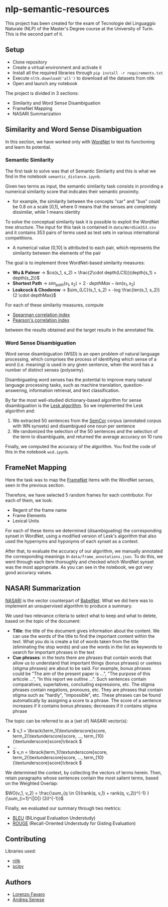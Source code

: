 
# nlp-semantic-resources
This project has been created for the exam of Tecnologie del Linguaggio Naturale (NLP) of the Master's Degree course at the University of Turin. This is the second part of it.

## Setup
- Clone repository
- Create a virtual environment and activate it
- Install all the required libraries through `pip install -r requirements.txt`
- Execute `nltk.download('all')` to download all the datasets from nltk
- Open and launch any notebook

The project is divided in 3 sections:
- Similarity and Word Sense Disambiguation
- FrameNet Mapping
- NASARI Summarization

## Similarity and Word Sense Disambiguation
In this section, we have worked only with [WordNet](https://wordnet.princeton.edu/) to test its functioning and learn its potential.

### Semantic Similarity
The first task to solve was that of Semantic Similarity and this is what we find in the notebook `semantic_distance.ipynb`.

Given two terms as input, the semantic similarity task consists in providing a numerical similarity score that indicates their semantic proximity.
- for example, the similarity between the concepts "car" and "bus" could be 0.8 on a scale [0,1], where 0 means that the senses are completely dissimilar, while 1 means identity

To solve the conceptual similarity task it is possible to exploit the WordNet tree structure.
The input for this task is contained in `data/WordSim353.csv` and it contains 353 pairs of terms used as test sets in various international competitions.
- A numerical value [0,10] is attributed to each pair, which represents the similarity between the elements of the pair

The goal is to implement three WordNet-based similarity measures:
 - **Wu & Palmer** &rarr; $cs(s_1, s_2) = \frac{2\cdot depth(LCS)}{depth(s_1) + depth(s_2)}$
 - **Shortest Path** &rarr; $sim_{path}(s_1, s_2)	 = 2 \cdot depthMax - len(s_1, s_2)$
 - **Leakcock & Chodorow** &rarr; $sim_{LC}(s_1, s_2) = -log \frac{len(s_1, s_2)}{2 \cdot depthMax}$

For each of these similarity measures, compute
- [Spearman correlation index](https://en.wikipedia.org/wiki/Spearman%27s_rank_correlation_coefficient)
- [Pearson's correlation index](https://en.wikipedia.org/wiki/Pearson_correlation_coefficient)

between the results obtained and the target results in the annotated file.

### Word Sense Disambiguation
Word sense disambiguation (WSD) is an open problem of natural language processing, which comprises the process of identifying which sense of a word (i.e. meaning) is used in any given sentence, when the word has a number of distinct senses (polysemy).

Disambiguating word senses has the potential to improve many natural language processing tasks, such as machine translation, question-answering, information retrieval, and text classification.

By far the most well-studied dictionary-based algorithm for sense disambiguation is the [Lesk algorithm](https://en.wikipedia.org/wiki/Lesk_algorithm).
So we implemented the Lesk algorithm and:
 1. We extracted 50 sentences from the [SemCor](http://web.eecs.umich.edu/~mihalcea/downloads.html) corpus (annotated corpus with WN synsets) and disambigued one noun per sentence
 2. We randomized the selection of the 50 sentences and the selection of the term to disambiguate, and returned the average accuracy on 10 runs

Finally, we computed the accuracy of the algorithm.
You find the code of this in the notebook `wsd.ipynb`.

## FrameNet Mapping
Here the task was to map the [FrameNet](https://framenet.icsi.berkeley.edu/fndrupal/) items with the WordNet senses, seen in the previous section.

Therefore, we have selected 5 random frames for each contributor. For each of them, we took:
- Regent of the frame name
- Frame Elements
- Lexical Units

For each of these items we determined (disambiguating) the corresponding synset in WordNet, using a modified version of Lesk's algorithm that also used the hypernyms and hyponyms of each synset as a context.

After that, to evaluate the accuracy of our algorithm, we manually annotated the corresponding meanings in `data/frame_annotations.json`. To do this, we went through each item thoroughly and checked which WordNet synset was the most appropriate.
As you can see in the notebook, we got very good accuracy values.

## NASARI Summarization
[NASARI](http://lcl.uniroma1.it/nasari/) is the vector counterpart of [BabelNet](https://babelnet.org/).
What we did here was to implement an unsupervised algorithm to produce a summary.

We used two relevance criteria to select what to keep and what to delete, based on the topic of the document:
 - **Title**: the title of the document gives information about the content. We can use the words of the title to find the important content within the text. What you do is create a list of words taken from the title (eliminating the stop words) and use the words in the list as keywords to search for important phrases in the text
 - **Cue phrases**: in the texts there are phrases that contain words that allow us to understand that important things (bonus phrases) or useless (stigma phrases) are about to be said. For example, bonus phrases could be "The aim of the present paper is ...", "The purpose of this articole ...", "In this report we outline ...". Such sentences contain comparatives, superlatives, concluding expressions, etc. The stigma phrases contain negations, pronouns, etc. They are phrases that contain stigma such as "hardly", "impossible", etc.
These phrases can be found automatically by assigning a score to a phrase. The score of a sentence increases if it contains bonus phrases; decreases if it contains stigma phrase

The topic can be referred to as a (set of) NASARI vector(s):
- $ v_1 = \lbrack{term_1{\textunderscore}score, term_2{\textunderscore}score, …, term_{10}{\textunderscore}score}\rbrack $
- $...$
- $ v_n = \lbrack{term_1{\textunderscore}score, term_2{\textunderscore}score, …, term_{10}{\textunderscore}score}\rbrack $

We determined the context, by collecting the vectors of terms herein. Then, retain paragraphs whose sentences contain the most salient terms, based on
the Weighted Overlap:

$WO(v_1, v_2) = \frac{\sum_{q \in O}(rank(q, v_1) + rank(q, v_2))^{-1} } {\sum_{i=1}^{|O|} (2i)^{-1}}$

Finally, we evaluated our summary through two metrics:
 - [BLEU](https://en.wikipedia.org/wiki/BLEU) (BiLingual Evaluation Understudy)
 - [ROUGE](https://en.wikipedia.org/wiki/ROUGE_(metric)) (Recall-Oriented Understudy for Gisting Evaluation)

## Contributing
Libraries used:
- [nltk](https://www.nltk.org/)
- [scipy](https://scipy.org/)

## Authors
 - [Lorenzo Favaro](https://github.com/lorenzofavaro)
 - [Andrea Senese](https://github.com/AndreaSenese)
